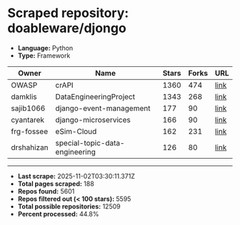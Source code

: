 # Scraped repository: doableware/djongo
* **Language:** Python
* **Type:** Framework

| Owner | Name | Stars | Forks | URL |
|---|---|---|---|---|
| OWASP | crAPI | 1360 | 474 | [link](https://github.com/OWASP/crAPI) |
| damklis | DataEngineeringProject | 1343 | 268 | [link](https://github.com/damklis/DataEngineeringProject) |
| sajib1066 | django-event-management | 177 | 90 | [link](https://github.com/sajib1066/django-event-management) |
| cyantarek | django-microservices | 166 | 90 | [link](https://github.com/cyantarek/django-microservices) |
| frg-fossee | eSim-Cloud | 162 | 231 | [link](https://github.com/frg-fossee/eSim-Cloud) |
| drshahizan | special-topic-data-engineering | 126 | 80 | [link](https://github.com/drshahizan/special-topic-data-engineering) |

---
* **Last scrape:** 2025-11-02T03:30:11.371Z
* **Total pages scraped:** 188
* **Repos found:** 5601
* **Repos filtered out (< 100 stars):** 5595
* **Total possible repositories:** 12509
* **Percent processed:** 44.8%
